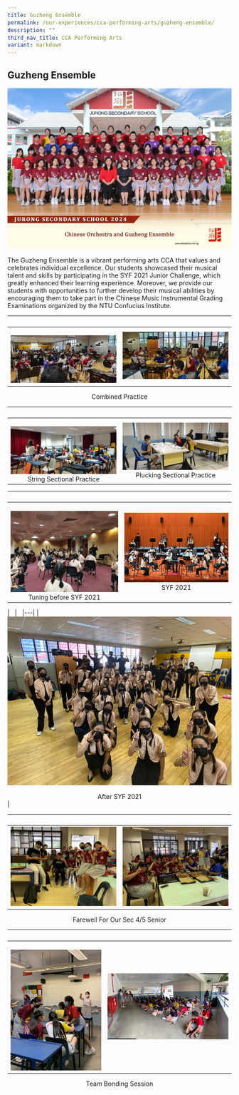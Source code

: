 ```yaml
---
title: Guzheng Ensemble
permalink: /our-experiences/cca-performing-arts/guzheng-ensemble/
description: ""
third_nav_title: CCA Performing Arts
variant: markdown
---
```

##  Guzheng Ensemble
![CO Gu Zheng 2024](/images/chinese_orchestra_and_guzheng_ensemble_2.jpg)

The Guzheng Ensemble is a vibrant performing arts CCA that values and celebrates individual excellence. Our students showcased their musical talent and skills by participating in the SYF 2021 Junior Challenge, which greatly enhanced their learning experience. Moreover, we provide our students with opportunities to further develop their musical abilities by encouraging them to take part in the Chinese Music Instrumental Grading Examinations organized by the NTU Confucius Institute.


|&nbsp;&nbsp; |&nbsp;&nbsp; |  
|---|---|  
|&nbsp;![](/images/JS1_CO_1.png) |  ![](/images/JS2_CO_2.png)   |

<center>Combined Practice</center>

|&nbsp;&nbsp; |&nbsp;&nbsp; |  
|---|---|  
|&nbsp;![](/images/JS3_CO_3.png) <center>String Sectional Practice</center> |  ![](/images/JS4_CO_4.png) <center>Plucking Sectional Practice</center> |

|&nbsp;&nbsp; |&nbsp;&nbsp; |  
|---|---|  
|&nbsp;![](/images/JS5_CO_5.png) <center>Tuning before SYF 2021 </center> |![](/images/JS6_CO_6.png) <center>SYF 2021</center> |

|&nbsp;&nbsp; |&nbsp;&nbsp; 
|---|
|&nbsp;![](/images/JS7_CO_7.png)<center>After SYF 2021</center>| 


|&nbsp;&nbsp; |&nbsp;&nbsp; |  
|---|---|  
|![](/images/JS8_CO_8.png) | ![](/images/JS9_CO_9.png) |

<center>Farewell For Our Sec 4/5 Senior</center>

 
|&nbsp;&nbsp; |&nbsp;&nbsp; |  
|---|---|  
|&nbsp;![](/images/JS10_CO_10.png)  | ![](/images/JS11_CO_11.png) |
 
 <center>Team Bonding Session</center>